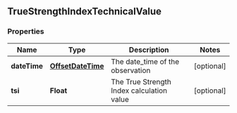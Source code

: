
## TrueStrengthIndexTechnicalValue

### Properties
Name | Type | Description | Notes
------------ | ------------- | ------------- | -------------
**dateTime** | [**OffsetDateTime**](OffsetDateTime.md) | The date_time of the observation |  [optional]
**tsi** | **Float** | The True Strength Index calculation value |  [optional]



